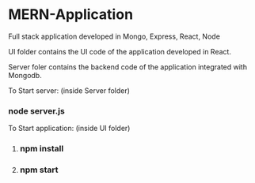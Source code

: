 # MERN-Application
Full stack application developed in Mongo, Express, React, Node<br>

UI folder contains the UI code of the application developed in React.

Server foler contains the backend code of the application integrated with Mongodb.

To Start server: (inside Server folder)
### node server.js ###
To Start application: (inside UI folder)
1. ### npm install ###
2. ### npm start ###
